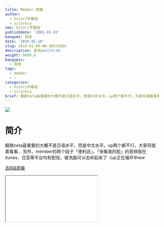 ```yaml
---
title: Member 提醒
author:
  - hitori字幕组
  - sclarkca_
zmz: hitori字幕组
publishdate: '2001-01-03'
bangumi: 其他
date: '2019-01-10'
slug: 2019-01-09-NA-40333884
description: 其他&#8226;NA
weight: 9890.0
bangumis:
  - 其他
tags:
  - member
  - ~
categories:
  - hitori字幕组
  - sclarkca_
brief: 翻歌neta最重要的大概不是日语水平，而是中文水平。up两个都不行，大家将就着看看… 另外，member的两个段子「便利店」、「快看我的脸」的音频版在itunes、日亚等平台均有配信，被洗脑可以去听起来了（up正在循环中ww
---
```

![](https://i.imgur.com/Vp6beKe.jpg)
# 简介  
翻歌neta最重要的大概不是日语水平，而是中文水平。up两个都不行，大家将就着看看…
另外，member的两个段子「便利店」、「快看我的脸」的音频版在itunes、日亚等平台均有配信，被洗脑可以去听起来了（up正在循环中ww  

[去B站观看](https://www.bilibili.com/video/av40333884/)
<div class ="resp-container"><iframe class="testiframe" src="//player.bilibili.com/player.html?aid=40333884"", scrolling="no", allowfullscreen="true" > </iframe></div> 
